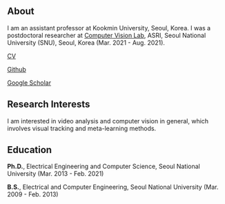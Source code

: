 ## About

I am an assistant professor at Kookmin University, Seoul, Korea. I was a postdoctoral researcher at [Computer Vision Lab](https://cv.snu.ac.kr), ASRI, Seoul National University (SNU), Seoul, Korea (Mar. 2021 - Aug. 2021).

[CV](https://www.overleaf.com/read/zqkfvxrkjcyz)

[Github](https://github.com/JanghoonChoi)

[Google Scholar](https://scholar.google.com/citations?user=Y9JkA2IAAAAJ&hl=en)


## Research Interests

I am interested in video analysis and computer vision in general, which involves visual tracking and meta-learning methods.


## Education

**Ph.D.**, Electrical Engineering and Computer Science, Seoul National University (Mar. 2013 - Feb. 2021)

**B.S.**, Electrical and Computer Engineering, Seoul National University (Mar. 2009 - Feb. 2013)

